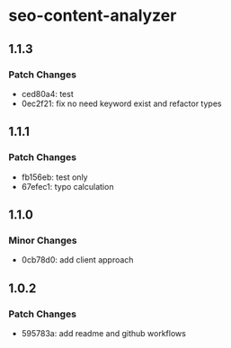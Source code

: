 # seo-content-analyzer

## 1.1.3

### Patch Changes

- ced80a4: test
- 0ec2f21: fix no need keyword exist and refactor types

## 1.1.1

### Patch Changes

- fb156eb: test only
- 67efec1: typo calculation

## 1.1.0

### Minor Changes

- 0cb78d0: add client approach

## 1.0.2

### Patch Changes

- 595783a: add readme and github workflows
